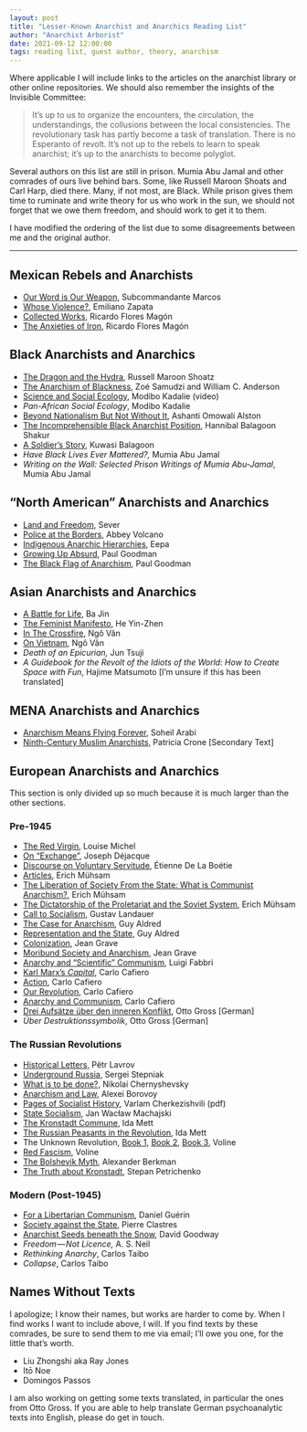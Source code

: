 ```yaml
---
layout: post
title: "Lesser-Known Anarchist and Anarchics Reading List"
author: "Anarchist Arborist"
date: 2021-09-12 12:00:00
tags: reading list, guest author, theory, anarchism
---
```


Where applicable I will include links to the articles on the anarchist library or other online repositories. We should also remember the insights of the Invisible Committee:

> It’s up to us to organize the encounters, the circulation, the understandings, the collusions between the local consistencies. The revolutionary task has partly become a task of translation. There is no Esperanto of revolt. It’s not up to the rebels to learn to speak anarchist; it’s up to the anarchists to become polyglot.

Several authors on this list are still in prison. Mumia Abu Jamal and other comrades of ours live behind bars. Some, like Russell Maroon Shoats and Carl Harp, died there. Many, if not most, are Black. While prison gives them time to ruminate and write theory for us who work in the sun, we should not forget that we owe them freedom, and should work to get it to them.

I have modified the ordering of the list due to some disagreements between me and the original author. 

----------

## Mexican Rebels and Anarchists

-   [Our Word is Our Weapon](http://theanarchistlibrary.org/library/subcomandante-marcos-our-word-is-our-weapon), Subcommandante Marcos
-   [Whose Violence?](http://theanarchistlibrary.org/library/emiliano-zapata-whose-violence), Emiliano Zapata
-   [Collected Works](http://theanarchistlibrary.org/library/ricardo-flores-magon-collected-works), Ricardo Flores Magón
-   [The Anxieties of Iron](http://theanarchistlibrary.org/library/ricardo-flores-magon-the-anxieties-of-iron), Ricardo Flores Magón

## Black Anarchists and Anarchics

-   [The Dragon and the Hydra](https://theanarchistlibrary.org/library/russell-maroon-shoats-the-dragon-and-the-hydra), Russell Maroon Shoatz
-   [The Anarchism of Blackness](https://theanarchistlibrary.org/library/william-c-anderson-zoe-samudzi-the-anarchism-of-blackness), Zoé Samudzi and William C. Anderson
-   [Science and Social Ecology](https://youtu.be/LixeGbSd87g), Modibo Kadalie (video)
-   _Pan-African Social Ecology_, Modibo Kadalie
-   [Beyond Nationalism But Not Without It](http://theanarchistlibrary.org/library/ashanti-alston-beyond-nationalism-but-not-without-it), Ashanti Omowali Alston
-   [The Incomprehensible Black Anarchist Position](http://theanarchistlibrary.org/library/anonymous-the-incomprehensible-black-anarchist-position), Hannibal Balagoon Shakur
-   [A Soldier’s Story](http://theanarchistlibrary.org/library/kuwasi-balagoon-a-soldier-s-story), Kuwasi Balagoon
-   _Have Black Lives Ever Mattered?,_ Mumia Abu Jamal
-   _Writing on the Wall: Selected Prison Writings of Mumia Abu-Jamal_, Mumia Abu Jamal

## “North American” Anarchists and Anarchics

-   [Land and Freedom](https://theanarchistlibrary.org/library/sever-land-and-freedom), Sever
-   [Police at the Borders](http://theanarchistlibrary.org/library/c-b-daring-j-rogue-deric-shannon-and-abbey-volcano-queering-anarchism#toc12), Abbey Volcano
-   [Indigenous Anarchic Hierarchies](http://theanarchistlibrary.org/library/eepa-indigenous-anarchic-hierarchy), Eepa
-   [Growing Up Absurd](http://theanarchistlibrary.org/library/paul-goodman-growing-up-absurd), Paul Goodman
-   [The Black Flag of Anarchism](http://theanarchistlibrary.org/library/paul-goodman-the-black-flag-of-anarchism), Paul Goodman

## Asian Anarchists and Anarchics

-   [A Battle for Life](http://theanarchistlibrary.org/library/ba-jin-a-battle-for-life), Ba Jin
-   [The Feminist Manifesto](http://theanarchistlibrary.org/library/he-yin-zhen-feminist-manifesto), He Yin-Zhen
-   [In The Crossfire](https://theanarchistlibrary.org/library/ngo-van-in-the-crossfire), Ngô Văn
-   [On Vietnam](https://theanarchistlibrary.org/library/ngo-van-xuyet-on-vietnam), Ngô Văn
-   _Death of an Epicurian,_ Jun Tsuji
-   _A Guidebook for the Revolt of the Idiots of the World: How to Create Space with Fun_, Hajime Matsumoto [I’m unsure if this has been translated]

## MENA Anarchists and Anarchics

-   [Anarchism Means Flying Forever](https://asranarshism.com/1398/10/20/soheil-arabi-anarchism-means-flying-forever/), Soheil Arabi
-   [Ninth-Century Muslim Anarchists](https://theanarchistlibrary.org/library/patricia-crone-ninth-century-muslim-anarchists), Patricia Crone [Secondary Text]


## European Anarchists and Anarchics
This section is only divided up so much because it is much larger than the other sections.

### Pre-1945

-   [The Red Virgin](http://theanarchistlibrary.org/library/louise-michel-the-red-virgin), Louise Michel
-   [On “Exchange”](http://theanarchistlibrary.org/library/joseph-dejacque-on-exchange), Joseph Déjacque
-   [Discourse on Voluntary Servitude](http://theanarchistlibrary.org/library/etienne-de-la-boetie-discourse-on-voluntary-servitude), Étienne De La Boétie
-   [Articles](http://theanarchistlibrary.org/library/erich-muhsam-articles), Erich Mühsam
-   [The Liberation of Society From the State: What is Communist Anarchism?](http://theanarchistlibrary.org/library/erich-muhsam-the-liberation-of-society-from-the-state-what-is-communist-anarchism), Erich Mühsam
-   [The Dictatorship of the Proletariat and the Soviet System](http://theanarchistlibrary.org/library/erich-muhsam-the-dictatorship-of-the-proletariat-and-the-soviet-system), Erich Mühsam
-   [Call to Socialism](http://theanarchistlibrary.org/library/gustav-landauer-call-to-socialism), Gustav Landauer
-   [The Case for Anarchism](http://theanarchistlibrary.org/library/guy-a-aldred-the-case-for-anarchism), Guy Aldred
-   [Representation and the State](http://theanarchistlibrary.org/library/guy-a-aldred-representation-and-the-state), Guy Aldred
-   [Colonization](http://theanarchistlibrary.org/library/jean-grave-colonization), Jean Grave
-   [Moribund Society and Anarchism](http://theanarchistlibrary.org/library/jean-grave-moribund-society-and-anarchy), Jean Grave
-   [Anarchy and “Scientific” Communism](http://theanarchistlibrary.org/library/luigi-fabbri-anarchy-and-scientific-communism-by-luigi-fabbri), Luigi Fabbri
-   [Karl Marx’s _Capital_](http://theanarchistlibrary.org/library/carlo-cafiero-karl-marx-s-capital), Carlo Cafiero
-   [Action](http://theanarchistlibrary.org/library/carlo-cafiero-action), Carlo Cafiero
-   [Our Revolution](http://theanarchistlibrary.org/library/carlo-cafiero-our-revolution), Carlo Cafiero
-   [Anarchy and Communism](http://theanarchistlibrary.org/library/carlo-cafiero-anarchy-and-communism), Carlo Cafiero
-   [Drei Aufsätze über den inneren Konflikt](https://anarchistischebibliothek.org/library/otto-gross-drei-aufsatze-uber-den-inneren-konflikt1), Otto Gross [German]
-   _Über Destruktionssymbolik_, Otto Gross [German]

### The Russian Revolutions

-   [Historical Letters](https://archive.org/details/historicalletter0000lavr), Pëtr Lavrov
-   [Underground Russia](https://theanarchistlibrary.org/library/sergei-stepniak-underground-russia-revolutionary-profiles-and-sketches-from-life), Sergei Stepniak
-   [What is to be done?](https://archive.org/details/cu31924096961036/page/n11/mode/2up), Nikolai Chernyshevsky
-   [Anarchism and Law](https://theanarchistlibrary.org/library/alexei-borovoy-anarchism-and-law), Alexei Borovoy
-   [Pages of Socialist History](http://libcom.org/files/Pages%20of%20Socialist%20History%20-%20Teachings%20and%20Acts%20of%20Social%20Democracy.pdf), Varlam Cherkezishvili (pdf)
-   [State Socialism](https://libcom.org/library/state-socialism), Jan Wacław Machajski
-   [The Kronstadt Commune](http://theanarchistlibrary.org/library/ida-mett-the-kronstadt-commune), Ida Mett
-   [The Russian Peasants in the Revolution](http://theanarchistlibrary.org/library/ida-mett-the-russian-peasants-in-the-revolution), Ida Mett
-   The Unknown Revolution, [Book 1](http://theanarchistlibrary.org/library/voline-the-unknown-revolution-1917-1921-book-one-birth-growth-and-triumph-of-the-revolution), [Book 2](http://theanarchistlibrary.org/library/voline-the-unknown-revolution-1917-1921-book-two-bolshevism-and-anarchism), [Book 3](http://theanarchistlibrary.org/library/voline-the-unknown-revolution-1917-1921-book-three-struggle-for-the-real-social-revolution), Voline
-   [Red Fascism](http://theanarchistlibrary.org/library/voline-red-fascism), Voline
-   [The Bolshevik Myth](https://theanarchistlibrary.org/library/alexander-berkman-the-bolshevik-myth-diary-1920-22), Alexander Berkman
-   [The Truth about Kronstadt](https://theanarchistlibrary.org/library/stepan-petrichenko-the-truth-about-kronstadt), Stepan Petrichenko

### Modern (Post-1945)

-   [For a Libertarian Communism](http://theanarchistlibrary.org/library/daniel-guerin-for-a-libertarian-communism), Daniel Guérin
-   [Society against the State](http://theanarchistlibrary.org/library/pierre-clastres-society-against-the-state-book), Pierre Clastres
-   [Anarchist Seeds beneath the Snow](http://theanarchistlibrary.org/library/david-goodway-anarchist-seeds-beneath-the-snow), David Goodway
-   _Freedom — Not Licence,_ A. S. Neil
-   _Rethinking Anarchy_, Carlos Taibo
-   _Collapse_, Carlos Taibo

## Names Without Texts

I apologize; I know their names, but works are harder to come by. When I find works I want to include above, I will. If you find texts by these comrades, be sure to send them to me via email; I’ll owe you one, for the little that’s worth.

-   Liu Zhongshi aka Ray Jones
-   Itō Noe
-   Domingos Passos

I am also working on getting some texts translated, in particular the ones from Otto Gross. If you are able to help translate German psychoanalytic texts into English, please do get in touch.
